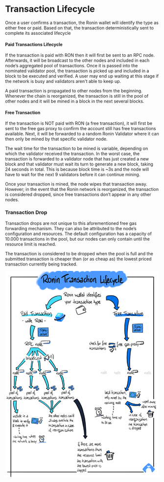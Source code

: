 # Transaction Lifecycle

Once a user confirms a transaction, the Ronin wallet will identify the type as either free or paid. Based on that, the transaction deterministically sent to complete its associated lifecycle

<!-- * If the transaction is paid with RON then your transaction will be sent to an RPC node.
* Otherwise, the free gas transaction will be sent to the free gas proxy to confirm your account still has free transactions and then forwarded randomly to one of our validators. -->

#### Paid Transactions Lifecycle 

If the transaction is paid with RON then it will first be sent to an RPC node. Afterwards, it will be broadcast to the other nodes and included in each node’s aggregated pool of transactions. Once it is passed into the nominated validator pool, the transaction is picked up and included in a block to be executed and verified. A user may end up waiting at this stage if the network is busy and validators aren't able to keep up.

A paid transaction is propagated to other nodes from the beginning. Whenever the chain is reorganized, the transaction is still in the pool of other nodes and it will be mined in a block in the next several blocks.

#### Free Transaction

If the transaction is NOT paid with RON (a free transaction), it will first be sent to the free gas proxy to confirm the account still has free transactions available. Next, it will be forwarded to a random Ronin Validator where it can then only be mined by that specific validator node.

The wait time for the transaction to be mined is variable, depending on which the validator received the transaction. In the worst case, the transaction is forwarded to a validator node that has just created a new block and that validator must wait its turn to generate a new block, taking 24 seconds in total. This is because block time is ~3s and the node will have to wait for the next 9 validators before it can continue mining.

Once your transaction is mined, the node wipes that transaction away. However; in the event that the Ronin network is reorganized, the transaction is considered dropped, since free transactions don’t appear in any other nodes.

### Transaction Drop

Transaction drops are not unique to this aforementioned free gas forwarding mechanism. They can also be attributed to the node’s configuration and resources. The default configuration has a capacity of 10.000 transactions in the pool, but our nodes can only contain until the resource limit is reached.

The transaction is considered to be dropped when the pool is full and the submitted transaction is cheaper than (or as cheap as) the lowest priced transaction currently being tracked.

![Ronin Transaction Lifecycle Diagram](<./image_3.png>)
